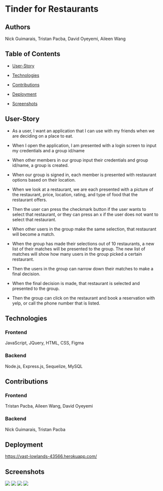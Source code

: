 # Tinder for Restaurants

## Authors 

Nick Guimarais, Tristan Pacba, David Oyeyemi, Aileen Wang

## Table of Contents

* [User-Story](#user-story)

* [Technologies](#technologies)

* [Contributions](#contributions)

* [Deployment](#deployment)

* [Screenshots](#screenshots)



## User-Story

* As a user, I want an application that I can use with my friends when we are deciding on a place to eat.

* When I open the application, I am presented with a login screen to input my credentials and a group id/name 

* When other members in our group input their credentials and group id/name, a group is created.

* When our group is signed in, each member is presented with restaurant options based on their location.

* When we look at a restaurant, we are each presented with a picture of the restaurant, price, location, rating, and type of food that the restaurant offers.

* Then the user can press the checkmark button if the user wants to select that restaurant, or they can press an x if the user does not want to select that restaurant. 

* When other users in the group make the same selection, that restaurant will become a match.

* When the group has made their selections out of 10 restaurants, a new list of their matches will be presented to the group. The new list of matches will show how many users in the group picked a certain restaurant. 

* Then the users in the group can narrow down their matches to make a final decision.

* When the final decision is made, that restaurant is selected and presented to the group.

* Then the group can click on the restaurant and book a reservation with yelp, or call the phone number that is listed. 

## Technologies

### Frontend

JavaScript, JQuery, HTML, CSS, Figma

### Backend

Node.js, Express.js, Sequelize, MySQL


## Contributions

### Frontend

Tristan Pacba, Aileen Wang, David Oyeyemi

### Backend

Nick Guimarais, Tristan Pacba


## Deployment

 https://vast-lowlands-43566.herokuapp.com/

## Screenshots

<img src="assets/Images/Login.png">

<img src="assets/Images/Create Group.png">

<img src="assets/Images/Discover.png">

<img src="assets/Images/Match.png">
